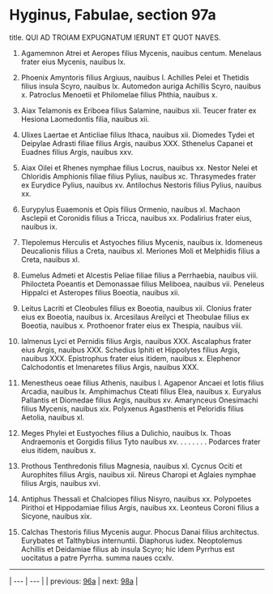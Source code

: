 # Hyginus, Fabulae, section 97a

title. QUI AD TROIAM EXPUGNATUM IERUNT ET QUOT NAVES.



1. Agamemnon Atrei et Aeropes filius Mycenis, nauibus centum. Menelaus frater eius Mycenis, nauibus lx.



2. Phoenix Amyntoris filius Argiuus, nauibus l. Achilles Pelei et Thetidis filius insula Scyro, nauibus lx. Automedon auriga Achillis Scyro, nauibus x. Patroclus Menoetii et Philomelae filius Phthia, nauibus x.



3. Aiax Telamonis ex Eriboea filius Salamine, nauibus xii. Teucer frater ex Hesiona Laomedontis filia, nauibus xii.



4. Ulixes Laertae et Anticliae filius Ithaca, nauibus xii. Diomedes Tydei et Deipylae Adrasti filiae filius Argis, nauibus ⅩⅩⅩ. Sthenelus Capanei et Euadnes filius Argis, nauibus xxv.



5. Aiax Oilei et Rhenes nymphae filius Locrus, nauibus xx. Nestor Nelei et Chloridis Amphionis filiae filius Pylius, nauibus xc. Thrasymedes frater ex Eurydice Pylius, nauibus xv. Antilochus Nestoris filius Pylius, nauibus xx.



6. Eurypylus Euaemonis et Opis filius Ormenio, nauibus xl. Machaon Asclepii et Coronidis filius a Tricca, nauibus xx. Podalirius frater eius, nauibus ix.



7. Tlepolemus Herculis et Astyoches filius Mycenis, nauibus ix. Idomeneus Deucalionis filius a Creta, nauibus xl. Meriones Moli et Melphidis filius a Creta, nauibus xl.



8. Eumelus Admeti et Alcestis Peliae filiae filius a Perrhaebia, nauibus viii. Philocteta Poeantis et Demonassae filius Meliboea, nauibus vii. Peneleus Hippalci et Asteropes filius Boeotia, nauibus xii.



9. Leitus Lacriti et Cleobules filius ex Boeotia, nauibus xii. Clonius frater eius ex Boeotia, nauibus ix. Arcesilaus Areilyci et Theobulae filius ex Boeotia, nauibus x. Prothoenor frater eius ex Thespia, nauibus viii.



10. Ialmenus Lyci et Pernidis filius Argis, nauibus ⅩⅩⅩ. Ascalaphus frater eius Argis, nauibus ⅩⅩⅩ. Schedius Iphiti et Hippolytes filius Argis, nauibus ⅩⅩⅩ. Epistrophus frater eius itidem, nauibus x. Elephenor Calchodontis et Imenaretes filius Argis, nauibus ⅩⅩⅩ.



11. Menestheus oeae filius Athenis, nauibus l. Agapenor Ancaei et Iotis filius Arcadia, nauibus lx. Amphimachus Cteati filius Elea, nauibus x. Euryalus Pallantis et Diomedae filius Argis, nauibus xv. Amarynceus Onesimachi filius Mycenis, nauibus xix. Polyxenus Agasthenis et Peloridis filius Aetolia, nauibus xl.



12. Meges Phylei et Eustyoches filius a Dulichio, nauibus lx. Thoas Andraemonis et Gorgidis filius Tyto nauibus xv. . . . . . . . Podarces frater eius itidem, nauibus x.



13. Prothous Tenthredonis filius Magnesia, nauibus xl. Cycnus Ociti et Aurophites filius Argis, nauibus xii. Nireus Charopi et Aglaies nymphae filius Argis, nauibus xvi.



14. Antiphus Thessali et Chalciopes filius Nisyro, nauibus xx. Polypoetes Pirithoi et Hippodamiae filius Argis, nauibus xx. Leonteus Coroni filius a Sicyone, nauibus xix.



15. Calchas Thestoris filius Mycenis augur. Phocus Danai filius architectus. Eurybates et Talthybius internuntii. Diaphorus iudex. Neoptolemus Achillis et Deidamiae filius ab insula Scyro; hic idem Pyrrhus est uocitatus a patre Pyrrha. summa naues ccxlv.



---

| --- | --- |
| previous: [96a](../96a/) | next: [98a](../98a/) |